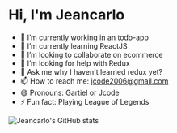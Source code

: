 # Hi, I'm Jeancarlo

- 🔭 I’m currently working in an todo-app
- 🌱 I’m currently learning ReactJS
- 👯 I’m looking to collaborate on ecommerce
- 🤔 I’m looking for help with Redux
- 💬 Ask me why I haven't learned redux yet?
- 📫 How to reach me: jcode2006@gmail.com
- 😄 Pronouns: Gartiel or Jcode
- ⚡ Fun fact: Playing League of Legends

![Jeancarlo's GitHub stats](https://github-readme-stats.vercel.app/api?username=jcodev2&show_icons=true&theme=dark)

